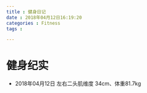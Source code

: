 ```yaml
---
title : 健身日记
date : 2018年04月12日16:19:20
categories : Fitness
tags :

---
```


# 健身纪实

- 2018年04月12日  左右二头肌维度  34cm、体重81.7kg

